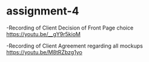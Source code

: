 # assignment-4

-Recording of Client Decision of Front Page choice
https://youtu.be/__gY9r5kioM

-Recording of Client Agreement regarding all mockups
https://youtu.be/M8tRZbzg1yo

